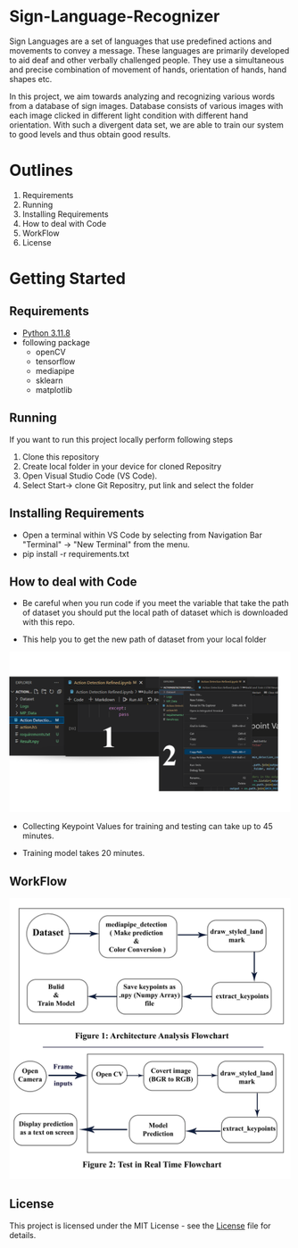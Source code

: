 # Sign-Language-Recognizer
Sign Languages are a set of languages that use predefined actions and movements to convey a message. These languages are primarily developed to aid deaf and other verbally challenged people. They use a simultaneous and precise combination of movement of hands, orientation of hands, hand shapes etc.


In this project, we aim towards analyzing and recognizing various words from a database of sign images. Database consists of various images with each image clicked in different light condition with different hand orientation. With such a divergent data set, we are able to train our system to good levels and thus obtain good results.
# Outlines
1. Requirements
2. Running
3. Installing Requirements
4. How to deal with Code
5. WorkFlow
6. License
# Getting Started
## Requirements


- [Python 3.11.8]([[docs/CONTRIBUTING.md](https://pypi.org/project/pip/)](https://www.python.org/downloads/release/python-3118/)) 
- following package
   - openCV
   - tensorflow
   - mediapipe
   - sklearn
   - matplotlib
 
  
## Running
If you want to run this project locally perform following steps 


1. Clone this repository
2. Create local folder in your device for cloned Repositry 
3. Open Visual Studio Code (VS Code).
4.  Select Start-> clone Git Repositry, put link and select the folder

## Installing Requirements
- Open a terminal within VS Code by selecting from Navigation Bar "Terminal" -> "New Terminal" from the menu.
- pip install -r requirements.txt


## How to deal with Code
- Be careful when you run code if you meet the variable that take the path of dataset you should put the local path of dataset which is downloaded with this repo.


- This help you to get the new path of dataset from your local folder
 <img src="/Path.png" width="600">

 
- Collecting Keypoint Values for training and testing can take up to 45 minutes.

  
- Training model takes 20 minutes.


## WorkFlow
<img src="/Architecture.png" width="600" >

## License
This project is licensed under the MIT License - see the [License](/License) file for details.


  






